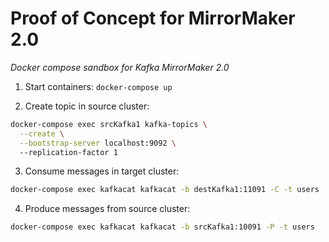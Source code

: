 # Proof of Concept for MirrorMaker 2.0 
_Docker compose sandbox for Kafka MirrorMaker 2.0_

1. Start containers:
`docker-compose up`

2. Create topic in source cluster:
```sh
docker-compose exec srcKafka1 kafka-topics \
  --create \
  --bootstrap-server localhost:9092 \  
  --replication-factor 1  
```

3. Consume messages in target cluster:
```sh
docker-compose exec kafkacat kafkacat -b destKafka1:11091 -C -t users 
```

4. Produce messages from source cluster:
```sh
docker-compose exec kafkacat kafkacat -b srcKafka1:10091 -P -t users
```
